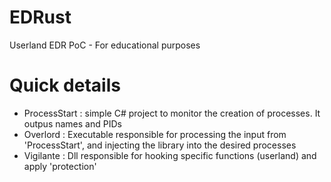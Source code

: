 # EDRust
Userland EDR PoC - For educational purposes

# Quick details
- ProcessStart : simple C# project to monitor the creation of processes. It outpus names and PIDs
- Overlord : Executable responsible for processing the input from 'ProcessStart', and injecting the library into the desired processes
- Vigilante : Dll responsible for hooking specific functions (userland) and apply 'protection'
